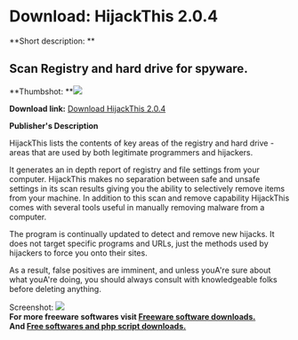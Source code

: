 # Download: HijackThis 2.0.4

**Short description: **

## Scan Registry and hard drive for spyware.

  
**Thumbshot: **![](http://www.freewarefiles.com/screenshot/hijackthis2_md.jpg)   
  
**Download link:** [Download HijackThis 2.0.4](http://freesoftwares.boysofts.com/HijackThis-V_program_8624.html)  
  

**Publisher's Description**  
  

HijackThis lists the contents of key areas of the registry and hard drive -
areas that are used by both legitimate programmers and hijackers.

It generates an in depth report of registry and file settings from your
computer. HijackThis makes no separation between safe and unsafe settings in
its scan results giving you the ability to selectively remove items from your
machine. In addition to this scan and remove capability HijackThis comes with
several tools useful in manually removing malware from a computer.

The program is continually updated to detect and remove new hijacks. It does
not target specific programs and URLs, just the methods used by hijackers to
force you onto their sites.

As a result, false positives are imminent, and unless youA're sure about what
youA're doing, you should always consult with knowledgeable folks before
deleting anything.

  
  
Screenshot: ![](http://www.freewarefiles.com/screenshot/hijackthis2.jpg)  
**For more freeware softwares visit [Freeware software downloads.](http://freesoftwares.boysofts.com/)**   
**And [Free softwares and php script downloads.](http://www.boysofts.com/)**

